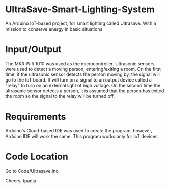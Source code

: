 # UltraSave-Smart-Lighting-System
An Arduino IoT-based project, for smart lighting called Ultrasave. With a mission to conserve energy in basic situations

# Input/Output
The MKR Wifi 1010 was used as the microcontroller. Ultrasonic sensors were used to detect a moving person, entering/exiting a room. On the first time, if the ultrasonic sensor detects the person moving by, the signal will go to the IoT board. It will turn on a signal to an output device called a "relay" to turn on an external light of high voltage. On the second time the ultrasonic sensor detects a person, it is assumed that the person has exited the room so the signal to the relay will be turned off.

# Requirements

Arduino's Cloud-based IDE was used to create the program, however, Arduino IDE will work the same. This program works only for IoT devices.

# Code Location
Go to Code/Ultrasave.ino

Cheers,
tpanja
